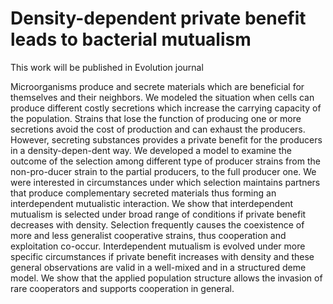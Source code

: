 # Density-dependent private benefit leads to bacterial mutualism
This work will be published in Evolution journal 

Microorganisms produce and secrete materials which are beneficial for themselves and their neighbors. We modeled the situation when cells can produce different costly secretions which increase the carrying capacity of the population. Strains that lose the function of producing one or more secretions avoid the cost of production and can exhaust the producers. However, secreting substances provides a private benefit for the producers in a density-depen\-dent way. We developed a model to examine the outcome of the selection among different type of producer strains from the non-pro\-ducer strain to the partial producers, to the full producer one. We were interested in circumstances under which selection maintains partners that produce complementary secreted materials thus forming an interdependent mutualistic interaction. We show that interdependent mutualism is selected under broad range of conditions if private benefit decreases with density. Selection frequently causes the coexistence of more and less generalist cooperative strains, thus cooperation and exploitation co-occur. Interdependent mutualism is evolved under more specific circumstances if private benefit increases with density and these general observations are valid in a well-mixed  and in a structured deme model. We show that the applied population structure  allows the invasion of rare cooperators and supports cooperation in general.
